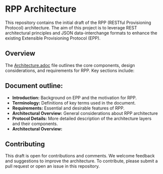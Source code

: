 # RPP Architecture
This repository contains the initial draft of the RPP (RESTful Provisioning Protocol) architecture. The aim of this project is to leverage REST architectural principles and JSON data-interchange formats to enhance the existing Extensible Provisioning Protocol (EPP).

## Overview
The [Architecture.adoc](./Architecture.adoc) file outlines the core components, design considerations, and requirements for RPP. Key sections include:

## Document outline:
* **Introduction:** Background on EPP and the motivation for RPP.
* **Terminology:** Definitions of key terms used in the document.
* **Requirements:** Essential and desirable features of RPP.
* **Architectural Overview:** General considerations about RPP architecture
* **Protocol Details:** More detailed description of the architecture layers and their components.
* **Architectural Overview:**

## Contributing
This draft is open for contributions and comments. We welcome feedback and suggestions to improve the architecture. To contribute, please submit a pull request or open an issue in this repository.
